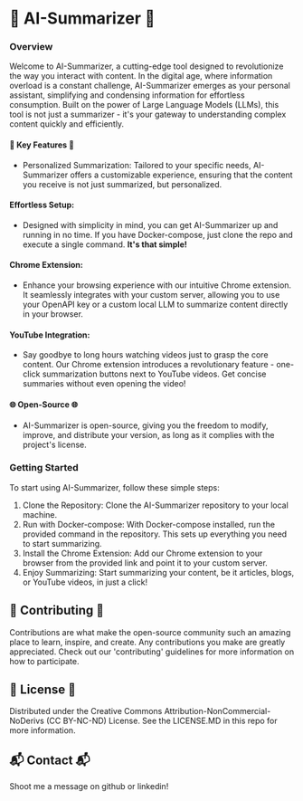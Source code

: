 
# 🚀 AI-Summarizer 🚀
### Overview
Welcome to AI-Summarizer, a cutting-edge tool designed to revolutionize the way you interact with content. In the digital age, where information overload is a constant challenge, AI-Summarizer emerges as your personal assistant, simplifying and condensing information for effortless consumption. Built on the power of Large Language Models (LLMs), this tool is not just a summarizer - it's your gateway to understanding complex content quickly and efficiently.

#### 🎉 Key Features 🎉
- Personalized Summarization: Tailored to your specific needs, AI-Summarizer offers a customizable experience, ensuring that the content you receive is not just summarized, but personalized.

#### Effortless Setup:
- Designed with simplicity in mind, you can get AI-Summarizer up and running in no time. If you have Docker-compose, just clone the repo and execute a single command. **It's that simple!**

#### Chrome Extension: 
- Enhance your browsing experience with our intuitive Chrome extension. It seamlessly integrates with your custom server, allowing you to use your OpenAPI key or a custom local LLM to summarize content directly in your browser.

#### YouTube Integration: 
- Say goodbye to long hours watching videos just to grasp the core content. Our Chrome extension introduces a revolutionary feature - one-click summarization buttons next to YouTube videos. Get concise summaries without even opening the video!

#### 🌐 Open-Source 🌐 

- AI-Summarizer is open-source, giving you the freedom to modify, improve, and distribute your version, as long as it complies with the project's license.

### Getting Started
To start using AI-Summarizer, follow these simple steps:

1. Clone the Repository: Clone the AI-Summarizer repository to your local machine.
2. Run with Docker-compose: With Docker-compose installed, run the provided command in the repository. This sets up everything you need to start summarizing.
3. Install the Chrome Extension: Add our Chrome extension to your browser from the provided link and point it to your custom server.
4. Enjoy Summarizing: Start summarizing your content, be it articles, blogs, or YouTube videos, in just a click!

##  👥 Contributing  👥
Contributions are what make the open-source community such an amazing place to learn, inspire, and create. Any contributions you make are greatly appreciated. Check out our 'contributing' guidelines for more information on how to participate.

## 📜 License 📜
Distributed under the Creative Commons Attribution-NonCommercial-NoDerivs (CC BY-NC-ND) License. See the LICENSE.MD in this repo for more information.

## 📬 Contact 📬
Shoot me a message on github or linkedin!
